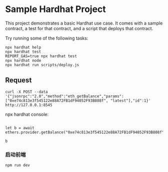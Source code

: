 # Sample Hardhat Project

This project demonstrates a basic Hardhat use case. It comes with a sample contract, a test for that contract, and a script that deploys that contract.

Try running some of the following tasks:

```shell
npx hardhat help
npx hardhat test
REPORT_GAS=true npx hardhat test
npx hardhat node
npx hardhat run scripts/deploy.js
```



## Request

```
curl -X POST --data '{"jsonrpc":"2.0","method":"eth_getBalance","params":["0xe74c813e3f545122e88A72FB1dF94052F93B808f", "latest"],"id":1}' http://127.0.0.1:8545
```


npx hardhat console:

```

let b = await ethers.provider.getBalance("0xe74c813e3f545122e88A72FB1dF94052F93B808f")

b
```


### 启动前端
```
npm run dev
```
